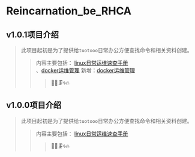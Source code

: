# Reincarnation_be_RHCA

## v1.0.1项目介绍
> 此项目起初是为了提供给`tuotooo`日常办公方便查找命令和相关资料创建。
>>内容主要包括： [linux日常运维速查手册](basics.md)<br>、[docker运维管理](docker_management.md)
>>新增：[docker运维管理](docker_management.md)
>>>:construction::rabbit::clamp::cyclone::fire:

## v1.0.0项目介绍
> 此项目起初是为了提供给`tuotooo`日常办公方便查找命令和相关资料创建。
>>内容主要包括： [linux日常运维速查手册](basics.md)
>>>:construction::rabbit::clamp::cyclone::fire:

